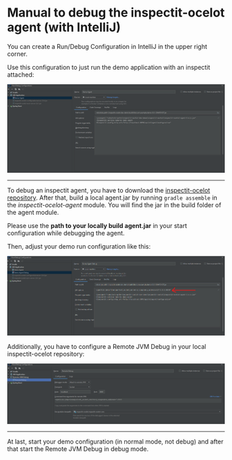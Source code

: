 # Manual to debug the inspectit-ocelot agent (with IntelliJ)

You can create a Run/Debug Configuration in IntelliJ in the upper right corner.

Use this configuration to just run the demo application with an inspectit attached:


![image](docs/agent-demo.png)

---

To debug an inspectit agent, you have to download the [inspectit-ocelot repository](https://github.com/inspectIT/inspectit-ocelot).
After that, build a local agent.jar by running `gradle assemble` in the _inspectit-ocelot-agent_ module.
You will find the jar in the build folder of the agent module.

Please use the **path to your locally build agent.jar** in your start configuration while debugging the agent.

Then, adjust your demo run configuration like this:

![image](docs/debug-demo.png)

Additionally, you have to configure a Remote JVM Debug in your local inspectit-ocelot repository:

![image](docs/remote-debug-agent.png)

---

At last, start your demo configuration (in normal mode, not debug) and after that start the Remote JVM Debug in debug mode.
